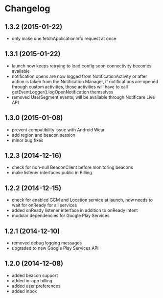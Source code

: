 Changelog
=========

## 1.3.2	(2015-01-22)

- only make one fetchApplicationInfo request at once

## 1.3.1	(2015-01-22)

- launch now keeps retrying to load config soon connectivity becomes available
- notification opens are now logged from NotificationActivity or after action is taken from the Notification Manager, if notifications are opened through custom activities, those activities will have to call getEventLogger().logOpenNotification themselves 
- removed UserSegment events, will be available through Notificare Live API

## 1.3.0   (2015-01-08)

- prevent compatibility issue with Android Wear
- add region and beacon session
- minor bug fixes

## 1.2.3	(2014-12-16)

- check for non-null BeaconClient before monitoring beacons
- make listener interfaces public in Billing

## 1.2.2	(2014-12-15)

- check for enabled GCM and Location service at launch, now needs to wait for onReady for all services
- added onReady listener interface in addition to onReady intent
- modular dependencies for Google Play Services

## 1.2.1	(2014-12-10)

- removed debug logging messages
- upgraded to new Google Play Services API

## 1.2.0	(2014-12-08)

- added beacon support
- added in-app billing
- added user preferences
- added inbox
 
